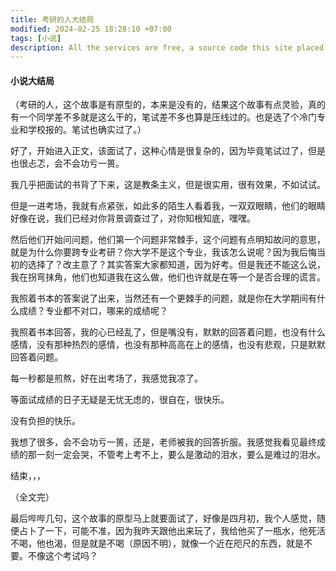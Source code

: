 ```yaml
---
title: 考研的人大结局
modified: 2024-02-25 18:28:10 +07:00
tags: [小说]
description: All the services are free, a source code this site placed on github repository and intergration with netlify service, another service that you can use is github page for hosting your own static site.
---
```


####  小说大结局

（考研的人，这个故事是有原型的，本来是没有的，结果这个故事有点灵验，真的有一个同学差不多就是这么干的，笔试差不多也算是压线过的。也是选了个冷门专业和学校报的。笔试也确实过了。）

好了，开始进入正文，该面试了，这种心情是很复杂的，因为毕竟笔试过了，但是也很忐忑，会不会功亏一篑。

我几乎把面试的书背了下来，这是教条主义，但是很实用，很有效果，不如试试。

但是一进考场，我就有点紧张，如此多的陌生人看着我，一双双眼睛，他们的眼睛好像在说，我们已经对你背景调查过了，对你知根知底，嘿嘿。

然后他们开始问问题，他们第一个问题非常棘手，这个问题有点明知故问的意思，就是为什么你要跨专业考研？你大学不是这个专业，我该怎么说呢？因为我后悔当初的选择了？改主意了？其实答案大家都知道，因为好考。但是我还不能这么说，我在拐弯抹角，他们也知道我在这么做，他们也许就是在等一个是否合理的谎言。

我照着书本的答案说了出来，当然还有一个更棘手的问题，就是你在大学期间有什么成绩？专业都不对口，哪来的成绩呢？

我照着书本回答，我的心已经乱了，但是嘴没有，默默的回答着问题，也没有什么感情，没有那种热烈的感情，也没有那种高高在上的感情，也没有悲观，只是默默回答着问题。

每一秒都是煎熬，好在出考场了，我感觉我凉了。

等面试成绩的日子无疑是无忧无虑的，很自在，很快乐。

没有负担的快乐。

我想了很多，会不会功亏一篑，还是，老师被我的回答折服。我感觉我看见最终成绩的那一刻一定会哭，不管考上考不上，要么是激动的泪水，要么是难过的泪水。

结束，，，

（全文完）

最后哔哔几句，这个故事的原型马上就要面试了，好像是四月初，我个人感觉，随便占卜了一下，可能不准，因为我昨天跟他出来玩了，我给他买了一瓶水，他死活不喝，他也渴，但是就是不喝（原因不明），就像一个近在咫尺的东西，就是不要。不像这个考试吗？






